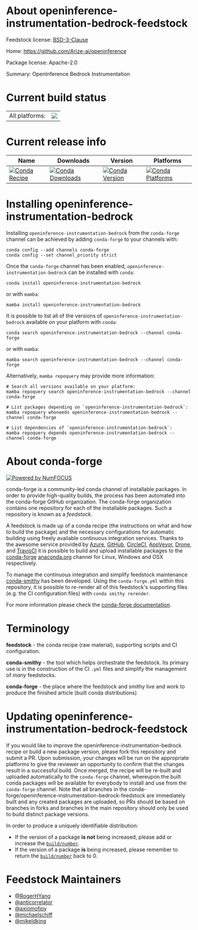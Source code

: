 About openinference-instrumentation-bedrock-feedstock
=====================================================

Feedstock license: [BSD-3-Clause](https://github.com/conda-forge/openinference-instrumentation-bedrock-feedstock/blob/main/LICENSE.txt)

Home: https://github.com/Arize-ai/openinference

Package license: Apache-2.0

Summary: OpenInference Bedrock Instrumentation

Current build status
====================


<table><tr><td>All platforms:</td>
    <td>
      <a href="https://dev.azure.com/conda-forge/feedstock-builds/_build/latest?definitionId=21579&branchName=main">
        <img src="https://dev.azure.com/conda-forge/feedstock-builds/_apis/build/status/openinference-instrumentation-bedrock-feedstock?branchName=main">
      </a>
    </td>
  </tr>
</table>

Current release info
====================

| Name | Downloads | Version | Platforms |
| --- | --- | --- | --- |
| [![Conda Recipe](https://img.shields.io/badge/recipe-openinference--instrumentation--bedrock-green.svg)](https://anaconda.org/conda-forge/openinference-instrumentation-bedrock) | [![Conda Downloads](https://img.shields.io/conda/dn/conda-forge/openinference-instrumentation-bedrock.svg)](https://anaconda.org/conda-forge/openinference-instrumentation-bedrock) | [![Conda Version](https://img.shields.io/conda/vn/conda-forge/openinference-instrumentation-bedrock.svg)](https://anaconda.org/conda-forge/openinference-instrumentation-bedrock) | [![Conda Platforms](https://img.shields.io/conda/pn/conda-forge/openinference-instrumentation-bedrock.svg)](https://anaconda.org/conda-forge/openinference-instrumentation-bedrock) |

Installing openinference-instrumentation-bedrock
================================================

Installing `openinference-instrumentation-bedrock` from the `conda-forge` channel can be achieved by adding `conda-forge` to your channels with:

```
conda config --add channels conda-forge
conda config --set channel_priority strict
```

Once the `conda-forge` channel has been enabled, `openinference-instrumentation-bedrock` can be installed with `conda`:

```
conda install openinference-instrumentation-bedrock
```

or with `mamba`:

```
mamba install openinference-instrumentation-bedrock
```

It is possible to list all of the versions of `openinference-instrumentation-bedrock` available on your platform with `conda`:

```
conda search openinference-instrumentation-bedrock --channel conda-forge
```

or with `mamba`:

```
mamba search openinference-instrumentation-bedrock --channel conda-forge
```

Alternatively, `mamba repoquery` may provide more information:

```
# Search all versions available on your platform:
mamba repoquery search openinference-instrumentation-bedrock --channel conda-forge

# List packages depending on `openinference-instrumentation-bedrock`:
mamba repoquery whoneeds openinference-instrumentation-bedrock --channel conda-forge

# List dependencies of `openinference-instrumentation-bedrock`:
mamba repoquery depends openinference-instrumentation-bedrock --channel conda-forge
```


About conda-forge
=================

[![Powered by
NumFOCUS](https://img.shields.io/badge/powered%20by-NumFOCUS-orange.svg?style=flat&colorA=E1523D&colorB=007D8A)](https://numfocus.org)

conda-forge is a community-led conda channel of installable packages.
In order to provide high-quality builds, the process has been automated into the
conda-forge GitHub organization. The conda-forge organization contains one repository
for each of the installable packages. Such a repository is known as a *feedstock*.

A feedstock is made up of a conda recipe (the instructions on what and how to build
the package) and the necessary configurations for automatic building using freely
available continuous integration services. Thanks to the awesome service provided by
[Azure](https://azure.microsoft.com/en-us/services/devops/), [GitHub](https://github.com/),
[CircleCI](https://circleci.com/), [AppVeyor](https://www.appveyor.com/),
[Drone](https://cloud.drone.io/welcome), and [TravisCI](https://travis-ci.com/)
it is possible to build and upload installable packages to the
[conda-forge](https://anaconda.org/conda-forge) [anaconda.org](https://anaconda.org/)
channel for Linux, Windows and OSX respectively.

To manage the continuous integration and simplify feedstock maintenance
[conda-smithy](https://github.com/conda-forge/conda-smithy) has been developed.
Using the ``conda-forge.yml`` within this repository, it is possible to re-render all of
this feedstock's supporting files (e.g. the CI configuration files) with ``conda smithy rerender``.

For more information please check the [conda-forge documentation](https://conda-forge.org/docs/).

Terminology
===========

**feedstock** - the conda recipe (raw material), supporting scripts and CI configuration.

**conda-smithy** - the tool which helps orchestrate the feedstock.
                   Its primary use is in the construction of the CI ``.yml`` files
                   and simplify the management of *many* feedstocks.

**conda-forge** - the place where the feedstock and smithy live and work to
                  produce the finished article (built conda distributions)


Updating openinference-instrumentation-bedrock-feedstock
========================================================

If you would like to improve the openinference-instrumentation-bedrock recipe or build a new
package version, please fork this repository and submit a PR. Upon submission,
your changes will be run on the appropriate platforms to give the reviewer an
opportunity to confirm that the changes result in a successful build. Once
merged, the recipe will be re-built and uploaded automatically to the
`conda-forge` channel, whereupon the built conda packages will be available for
everybody to install and use from the `conda-forge` channel.
Note that all branches in the conda-forge/openinference-instrumentation-bedrock-feedstock are
immediately built and any created packages are uploaded, so PRs should be based
on branches in forks and branches in the main repository should only be used to
build distinct package versions.

In order to produce a uniquely identifiable distribution:
 * If the version of a package **is not** being increased, please add or increase
   the [``build/number``](https://docs.conda.io/projects/conda-build/en/latest/resources/define-metadata.html#build-number-and-string).
 * If the version of a package **is** being increased, please remember to return
   the [``build/number``](https://docs.conda.io/projects/conda-build/en/latest/resources/define-metadata.html#build-number-and-string)
   back to 0.

Feedstock Maintainers
=====================

* [@RogerHYang](https://github.com/RogerHYang/)
* [@anticorrelator](https://github.com/anticorrelator/)
* [@axiomofjoy](https://github.com/axiomofjoy/)
* [@michaelschiff](https://github.com/michaelschiff/)
* [@mikeldking](https://github.com/mikeldking/)

